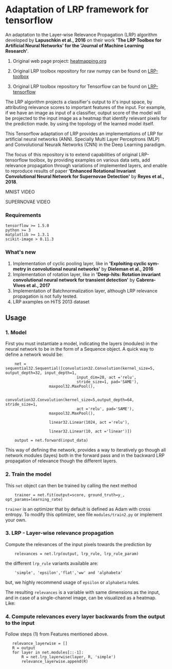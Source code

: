 # Adaptation of LRP framework for tensorflow

An adaptation to the Layer-wise Relevance Propagation (LRP) algorithm developed by **Lapuschkin et al., 2016** on their work **'The LRP Toolbox for Artificial Neural Networks' for the 'Journal of Machine Learning Research'**.


1. Original web page project: [heatmapping.org](http://heatmapping.org)
   
2. Original LRP toolbox repository for raw numpy can be found on [LRP-toolbox](https://github.com/sebastian-lapuschkin/lrp_toolbox)
3. Original LRP toolbox repository for Tensorflow can be found on [LRP-tensorflow](https://github.com/VigneshSrinivasan10/interprettensor)

The LRP algorithm projects a classifier's output to it's input space, by attributing relevance scores to important features of the input. For example, if we have an image as input of a classifier, output score of the model will be projected to the input image as a heatmap that identify relevant pixels for the prediction made. by using the topology of the learned model itself.

This Tensorflow adaptation of LRP provides an implementations of LRP for artificial neural networks (ANN). Specially Multi Layer Perceptrons (MLP) and Convolutional Neuralk Networks (CNN) in the Deep Learning paradigm. 

The focus of this repository is to extend capabilities of original LRP-tensorflow toolbox, by providing examples on various data sets, add relevance propagation through variations of implemented layers, and enable to reproduce results of paper **'Enhanced Rotational Invariant Convolutional Neural Network for Supernovae Detection'** by **Reyes et al., 2018**.

MNIST VIDEO 

SUPERNOVAE VIDEO

### Requirements
    tensorflow >= 1.5.0
    python >= 3
    matplotlib >= 1.3.1
    scikit-image > 0.11.3
    
### What's new

1. Implementation of cyclic pooling layer, like in **'Exploiting cyclic sym-metry in convolutional neural networks'** by **Dieleman et al., 2016**
2. Implementation of rotation layer, like in **'Deep-hits: Rotation invariant convolutional neural network for transient
detection'** by **Cabrera-Vives et al., 2017**
3. Implementation of Batchnormalization layer, although LRP relevance propagation is not fully tested.
4. LRP axamples on HiTS 2013 dataset


## Usage

### 1. Model 

First you must instantiate a model, indicating the layers (modules) in the neural network to be in the form of a Sequence object. A quick way to define a network would be:

        net = sequential32.Sequential([convolution32.Convolution(kernel_size=5, output_depth=32, input_depth=1,
                                   input_dim=28, act ='relu',
                                   stride_size=1, pad='SAME'),
                       maxpool32.MaxPool(),

                       convolution32.Convolution(kernel_size=5,output_depth=64, stride_size=1,
                                   act ='relu', pad='SAME'),
                       maxpool32.MaxPool(),
                       
                       linear32.Linear(1024, act ='relu'),

                       linear32.Linear(10, act ='linear')])

        output = net.forward(input_data)

This way of defining the network, provides a way to iteratively go though all network modules (layes) both in the forward pass and in the backward LRP propagation of relevance though the different layers.
             
### 2. Train the model

This `net` object can then be trained by calling the next method

        trainer = net.fit(output=score, ground_truth=y_, opt_params=learning_rate)
        
`trainer` is an optimizer that by default is defined as Adam with cross entropy. To modify this optimizer, see file `modules/train2.py` or implement your own. 

### 3. LRP - Layer-wise relevance propagation

Compute the relevances of the input pixels towards the prediction by

        relevances = net.lrp(output, lrp_rule, lrp_rule_param)

the different `lrp_rule` variants available are:

        'simple', 'epsilon','flat','ww' and 'alphabeta' 
        
but, we highly recommend usage of `epsilon` or `alphabeta` rules.

The resulting `relevances` is a variable with same dimensions as the input, and in case of a single-channel image, can be visualized as a heatmap. Like:

### 4. Compute relevances every layer backwards from the output to the input  

Follow steps (1) from Features mentioned above.

       relevance_layerwise = []
       R = output
       for layer in net.modules[::-1]:
           R = net.lrp_layerwise(layer, R, 'simple')
           relevance_layerwise.append(R)
<!---


This tensorflow wrapper provides simple and accessible stand-alone implementations of LRP for artificial neural networks.

<img src="doc/images/1.png" width="215" height="215"> <img src="doc/images/2.png" width="215" height="215"> <img src="doc/images/3.png" width="215" height="215"> <img src="doc/images/4.png" width="215" height="215">


    
# Features

## 1. Model 

This TF-wrapper considers the layers in the neural network to be in the form of a Sequence. A quick way to define a network would be

        net = Sequential([Linear(input_dim=784,output_dim=1296, act ='relu', batch_size=FLAGS.batch_size),
                     Linear(1296, act ='relu'), 
                     Linear(1296, act ='relu'),
                     Linear(10, act ='relu'),
                     Softmax()])

        output = net.forward(input_data)
             
## 2. Train the network

This `net` can then be used to propogate and optimize using

        trainer = net.fit(output, ground_truth, loss='softmax_crossentropy', optimizer='adam', opt_params=[FLAGS.learning_rate])

## 3. LRP - Layer-wise relevance propagation

And compute the contributions of the input pixels towards the decision by

        relevance = net.lrp(output, 'simple', 1.0)

the different lrp variants available are:

        'simple'and 'epsilon','flat','ww' and 'alphabeta' 

## 4. Compute relevances every layer backwards from the output to the input  

Follow steps (1) from Features mentioned above.

       relevance_layerwise = []
       R = output
       for layer in net.modules[::-1]:
           R = net.lrp_layerwise(layer, R, 'simple')
           relevance_layerwise.append(R)
           


# LRP for a pretrained model

Follow steps (1) and (3) from Features mentioned above.


# The LRP Toolbox Paper

When using (any part) of this wrapper, please cite [our paper](http://jmlr.org/papers/volume17/15-618/15-618.pdf)

    @article{JMLR:v17:15-618,
        author  = {Sebastian Lapuschkin and Alexander Binder and Gr{{\'e}}goire Montavon and Klaus-Robert M{{{\"u}}}ller and Wojciech Samek},
        title   = {The LRP Toolbox for Artificial Neural Networks},
        journal = {Journal of Machine Learning Research},
        year    = {2016},
        volume  = {17},
        number  = {114},
        pages   = {1-5},
        url     = {http://jmlr.org/papers/v17/15-618.html}
    }


    
# Misc

For further research and projects involving LRP, visit [heatmapping.org](http://heatmapping.org)
   
-->
